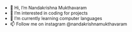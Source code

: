 - 👋 Hi, I’m Nandakrishna Mukthavaram
- 👀 I’m interested in coding for projects
- 🌱 I’m currently learning computer languages
- 📫 Follow me on instagram @nandakrishnamukthavaram
<!---
nandakrishnamukthavaram/nandakrishnamukthavaram is a ✨ special ✨ repository because its `README.md` (this file) appears on your GitHub profile.
You can click the Preview link to take a look at your changes.
--->
